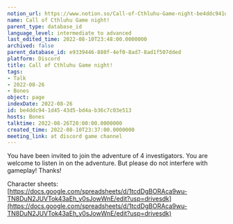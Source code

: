 ```yaml
---
notion_url: https://www.notion.so/Call-of-Cthluhu-Game-night-be4ddc941d4543d5bd4ab36c7c03e513
name: Call of Cthluhu Game night!
parent_type: database_id
language_level: intermediate to advanced
last_edited_time: 2022-08-10T23:48:00.0000000
archived: false
parent_database_id: e9339446-880f-4ef0-8ad7-8ad1f507dded
platform: Discord
title: Call of Cthluhu Game night!
tags:
- Talk
- 2022-08-26
- Bones
object: page
indexDate: 2022-08-26
id: be4ddc94-1d45-43d5-bd4a-b36c7c03e513
hosts: Bones
talktime: 2022-08-26T20:00:00.0000000
created_time: 2022-08-10T23:37:00.0000000
meeting_link: at discord game channel
---
```


You have been invited to join the adventure of 4 investigators. 
You are welcome to listen in on the adventure. But please do not interfere with gameplay! Thanks!



Character sheets: 
[https://docs.google.com/spreadsheets/d/1tcdDgBORAca9wu-TN8DuN2JUVTok43aEh_y0sJowWnE/edit?usp=drivesdk](https://docs.google.com/spreadsheets/d/1tcdDgBORAca9wu-TN8DuN2JUVTok43aEh_y0sJowWnE/edit?usp=drivesdk)   











